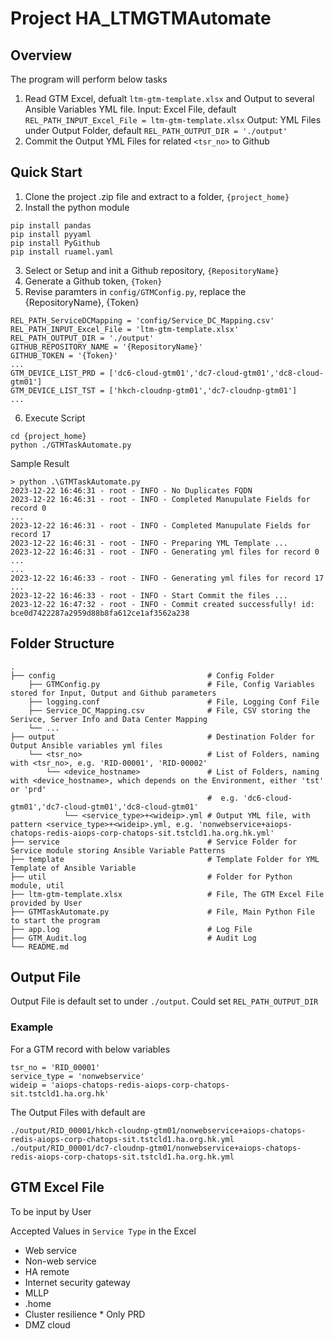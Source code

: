 # Project HA_LTMGTMAutomate
## Overview
The program will perform below tasks
1. Read GTM Excel, defualt `ltm-gtm-template.xlsx` and Output to several Ansible Variables YML file.
   Input: Excel File, default `REL_PATH_INPUT_Excel_File = ltm-gtm-template.xlsx`
   Output: YML Files under Output Folder, default `REL_PATH_OUTPUT_DIR = './output'`
2. Commit the Output YML Files for related `<tsr_no>` to Github
## Quick Start
1. Clone the project .zip file and extract to a folder, `{project_home}`
2. Install the python module
```
pip install pandas
pip install pyyaml
pip install PyGithub
pip install ruamel.yaml
```
3. Select or Setup and init a Github repository, `{RepositoryName}`
4. Generate a Github token, `{Token}`
5. Revise paramters in `config/GTMConfig.py`, replace the {RepositoryName}, {Token}
```
REL_PATH_ServiceDCMapping = 'config/Service_DC_Mapping.csv'
REL_PATH_INPUT_Excel_File = 'ltm-gtm-template.xlsx'
REL_PATH_OUTPUT_DIR = './output'
GITHUB_REPOSITORY_NAME = '{RepositoryName}'
GITHUB_TOKEN = '{Token}'
...
GTM_DEVICE_LIST_PRD = ['dc6-cloud-gtm01','dc7-cloud-gtm01','dc8-cloud-gtm01']
GTM_DEVICE_LIST_TST = ['hkch-cloudnp-gtm01','dc7-cloudnp-gtm01']
...
```
6. Execute Script
```
cd {project_home}
python ./GTMTaskAutomate.py
```
Sample Result
```
> python .\GTMTaskAutomate.py
2023-12-22 16:46:31 - root - INFO - No Duplicates FQDN
2023-12-22 16:46:31 - root - INFO - Completed Manupulate Fields for record 0
...
2023-12-22 16:46:31 - root - INFO - Completed Manupulate Fields for record 17
2023-12-22 16:46:31 - root - INFO - Preparing YML Template ...
2023-12-22 16:46:31 - root - INFO - Generating yml files for record 0 ...
...
2023-12-22 16:46:33 - root - INFO - Generating yml files for record 17 ...
2023-12-22 16:46:33 - root - INFO - Start Commit the files ...
2023-12-22 16:47:32 - root - INFO - Commit created successfully! id: bce0d7422287a2959d88b8fa612ce1af3562a238
```
## Folder Structure
```
.
├── config                                  # Config Folder
    ├── GTMConfig.py                        # File, Config Variables stored for Input, Output and Github parameters
    ├── logging.conf                        # File, Logging Conf File
    ├── Service_DC_Mapping.csv              # File, CSV storing the Serivce, Server Info and Data Center Mapping
    └── ...         
├── output                                  # Destination Folder for Output Ansible variables yml files
    └── <tsr_no>                            # List of Folders, naming with <tsr_no>, e.g. 'RID-00001', 'RID-00002'
        └── <device_hostname>               # List of Folders, naming with <device_hostname>, which depends on the Environment, either 'tst' or 'prd'
                                            #  e.g. 'dc6-cloud-gtm01','dc7-cloud-gtm01','dc8-cloud-gtm01'
            └── <service_type>+<wideip>.yml # Output YML file, with pattern <service_type>+<wideip>.yml, e.g. 'nonwebservice+aiops-chatops-redis-aiops-corp-chatops-sit.tstcld1.ha.org.hk.yml'
├── service                                 # Service Folder for Service module storing Ansible Variable Patterns
├── template                                # Template Folder for YML Template of Ansible Variable
├── util                                    # Folder for Python module, util
├── ltm-gtm-template.xlsx                   # File, The GTM Excel File provided by User
├── GTMTaskAutomate.py                      # File, Main Python File to start the program
├── app.log                                 # Log File
├── GTM_Audit.log                           # Audit Log
└── README.md
```

## Output File
Output File is default set to under `./output`. Could set `REL_PATH_OUTPUT_DIR`
### Example
For a GTM record with below variables
```
tsr_no = 'RID_00001'
service_type = 'nonwebservice'
wideip = 'aiops-chatops-redis-aiops-corp-chatops-sit.tstcld1.ha.org.hk'
```
The Output Files with default are
```
./output/RID_00001/hkch-cloudnp-gtm01/nonwebservice+aiops-chatops-redis-aiops-corp-chatops-sit.tstcld1.ha.org.hk.yml
./output/RID_00001/dc7-cloudnp-gtm01/nonwebservice+aiops-chatops-redis-aiops-corp-chatops-sit.tstcld1.ha.org.hk.yml
```


## GTM Excel File
To be input by User

Accepted Values in `Service Type` in the Excel
- Web service
- Non-web service
- HA remote
- Internet security gateway
- MLLP
- .home
- Cluster resilience * Only PRD
- DMZ cloud

